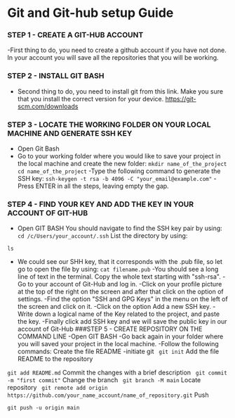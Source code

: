 # Git and Git-hub setup Guide

### STEP 1 - CREATE A GIT-HUB ACCOUNT
 -First thing to do, you need to create a github account if you have not done. In your account you will save all the repositories that you will be working.

### STEP 2 - INSTALL GIT BASH
- Second thing to do, you need to install git from this link. Make you sure that you install the correct version for your device.
 https://git-scm.com/downloads

### STEP 3 - LOCATE THE WORKING FOLDER ON YOUR LOCAL MACHINE AND GENERATE SSH KEY
- Open Git Bash
- Go to your working folder where you would like to save your project in the local machine and create the new folder:
`mkdir name_of_the_project
cd name_of_the_project`
-Type the following command to generate the SSH key:
`ssh-keygen -t rsa -b 4096 -C "your_email@example.com"`
-Press ENTER in all the steps, leaving empty the gap.

### STEP 4 - FIND YOUR KEY AND ADD THE KEY IN YOUR ACCOUNT OF GIT-HUB
- Open GIT BASH
You should navigate to find the SSH key pair by using:
`cd /c/Users/your_account/.ssh`
List the directory by using:

`ls`
- We could see our SHH key, that it corresponds with the .pub file, so let go to open the file by using:
`cat filename.pub`
-You should see a long line of text in the terminal. Copy the whole text starting with "ssh-rsa".
-Go to your account of Git-Hub and log in.
-Click on your profile picture at the top of the right on the screen and after that click on the option of settings.
-Find the option "SSH and GPG Keys" in the menu on the left of the screen and click on it.
-Click on the option Add a new SSH key.
-Write down a logical name of the Key related to the project, and paste the key.
 -Finally click add SSH key and we will save the public key in our account of Git-Hub
###STEP 5 - CREATE REPOSITORY ON THE COMMAND LINE
-Open GIT BASH
-Go back again in your folder where you will saved your project in the local machine.
-Follow the following commands: Create the file README
-initiate git
`
git init`
Add the file README to the repository

`git add README.md`
Commit the changes with a brief description
`
git commit -m "first commit"`
Change the branch
`
git branch -M main`
Locate repository
`
git remote add origin https://github.com/your_name_account/name_of_repository.git`
Push

`git push -u origin main`

